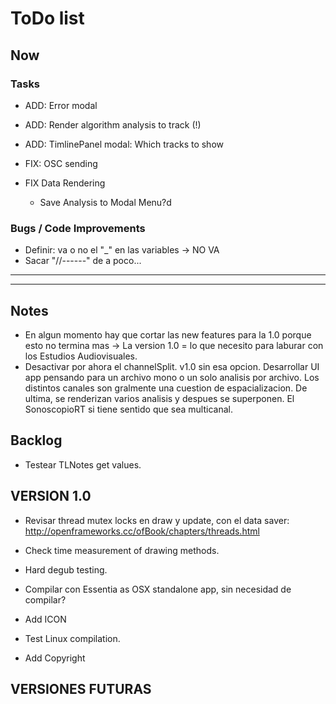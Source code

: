 # ToDo list

## Now
### Tasks

- ADD:
    Error modal

- ADD: Render algorithm analysis to track (!)

- ADD: TimlinePanel modal: Which tracks to show

- FIX: OSC sending

- FIX Data Rendering
    - Save Analysis to Modal Menu?d




### Bugs / Code Improvements
- Definir: va o no el "_" en las variables -> NO VA
- Sacar "//------" de a poco...



**********************************************************************************************
**********************************************************************************************
## Notes
- En algun momento hay que cortar las new features para la 1.0 porque esto no termina mas -> La version 1.0 = lo que necesito para laburar con los Estudios Audiovisuales. 
- Desactivar por ahora el channelSplit. v1.0 sin esa opcion. Desarrollar UI app pensando para un archivo mono o un solo analisis por archivo. Los distintos canales son gralmente una cuestion de espacializacion. De ultima, se renderizan varios analisis y despues se superponen. El SonoscopioRT si tiene sentido que sea multicanal.

## Backlog

- Testear TLNotes get values.


## VERSION 1.0
- Revisar thread mutex locks en draw y update, con el data saver: http://openframeworks.cc/ofBook/chapters/threads.html
- Check time measurement of drawing methods.
- Hard degub testing.

- Compilar con Essentia as OSX standalone app, sin necesidad de compilar?
- Add ICON
- Test Linux compilation.
- Add Copyright


## VERSIONES FUTURAS


    




